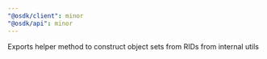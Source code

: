 ```yaml
---
"@osdk/client": minor
"@osdk/api": minor
---
```


Exports helper method to construct object sets from RIDs from internal utils
